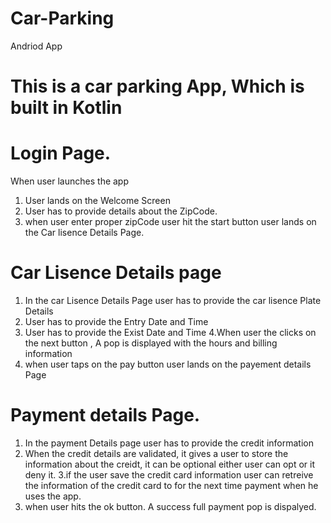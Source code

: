 # Car-Parking
Andriod App

# This is a car parking App, Which is built in Kotlin
# Login Page.
  When user launches the app
  1. User lands on the Welcome Screen
  2. User has to provide details about the ZipCode.
  3. when user enter proper zipCode user hit the start button user lands on the Car lisence Details Page.

# Car Lisence Details page 
 1. In the car Lisence Details Page user has to provide the car lisence Plate Details
 2. User has to provide the Entry Date and Time
 3. User has to provide the Exist Date and Time
 4.When user the clicks on the next button , A pop is displayed with the hours and billing information
 5. when user taps on the pay button user lands on the payement details Page

# Payment details Page.
1. In the payment Details page user has to provide the credit information
2. When the credit details are validated, it gives a user to store the information about the creidt, it can be optional either user can opt or it deny it.
3.if the user save the credit card information user can retreive the information of the credit card to for the next time payment when he uses the app.
4. when user hits the ok button. A success full payment pop is dispalyed.




